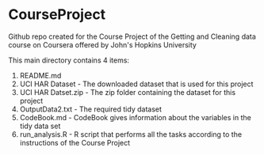 # CourseProject
Github repo created for the Course Project of the Getting and Cleaning data course on Coursera offered by John's Hopkins University


This main directory contains 4 items:

1) README.md
2) UCI HAR Dataset - The downloaded dataset that is used for this project
3) UCI HAR Datset.zip - The zip folder containing the dataset for this project 
4) OutputData2.txt - The required tidy dataset
5) CodeBook.md - CodeBook gives information about the variables in the tidy data set
6) run_analysis.R - R script that performs all the tasks according to the instructions of the Course Project
